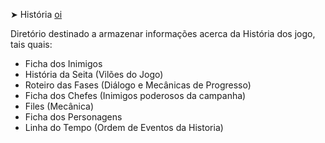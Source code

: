 ➤ História
[oi](https://github.com/StormSoftOfficial/RPG-VILLAGE/tree/main/Game%20Project)
<p>Diretório destinado a armazenar informações acerca da História dos jogo, tais quais:
  <ul>
    <li> Ficha dos Inimigos </li>
    <li> História da Seita (Vilões do Jogo)</li>
    <li> Roteiro das Fases (Diálogo e Mecânicas de Progresso)</li>
    <li> Ficha dos Chefes (Inimigos poderosos da campanha)</li>
    <li> Files (Mecânica)</li>
    <li> Ficha dos Personagens</li>
    <li> Linha do Tempo (Ordem de Eventos da Historia) </li>
  </ul>
</p>

